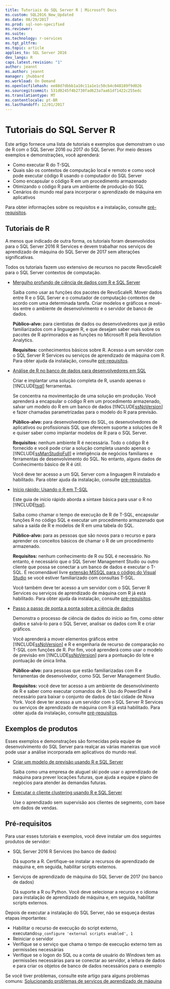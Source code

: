 ```yaml
---
title: Tutoriais do SQL Server R | Microsoft Docs
ms.custom: SQL2016_New_Updated
ms.date: 08/29/2017
ms.prod: sql-non-specified
ms.reviewer: 
ms.suite: 
ms.technology: r-services
ms.tgt_pltfrm: 
ms.topic: article
applies_to: SQL Server 2016
dev_langs: R
caps.latest.revision: "1"
author: jeannt
ms.author: jeannt
manager: jhubbard
ms.workload: On Demand
ms.openlocfilehash: ee88d7dbbb1a10c11a1e1c50cb4c048189f9d026
ms.sourcegitcommit: 531d0245f4b2730fad623a7aa61df1422c255edc
ms.translationtype: MT
ms.contentlocale: pt-BR
ms.lasthandoff: 12/01/2017
---
```

# <a name="sql-server-r-tutorials"></a>Tutoriais do SQL Server R

Este artigo fornece uma lista de tutoriais e exemplos que demonstram o uso de R com o SQL Server 2016 ou 2017 do SQL Server. Por meio desses exemplos e demonstrações, você aprenderá:

+ Como executar R do T-SQL
+ Quais são os contextos de computação local e remoto e como você pode executar código R usando o computador do SQL Server
+ Como encapsular o código R em um procedimento armazenado
+ Otimizando o código R para um ambiente de produção do SQL
+ Cenários do mundo real para incorporar o aprendizado de máquina em aplicativos

Para obter informações sobre os requisitos e a instalação, consulte [pré-requisitos](#bkmk_Prerequisites).

## <a name="bkmk_sqltutorials"></a>Tutoriais de R

A menos que indicado de outra forma, os tutoriais foram desenvolvidos para o SQL Server 2016 R Services e devem trabalhar nos serviços de aprendizado de máquina do SQL Server de 2017 sem alterações significativas.

Todos os tutoriais fazem uso extensivo de recursos no pacote RevoScaleR para o SQL Server contextos de computação.

+ [Mergulho profundo de ciência de dados com R e SQL Server](../tutorials/deepdive-data-science-deep-dive-using-the-revoscaler-packages.md)

  Saiba como usar as funções dos pacotes de RevoScaleR. Mover dados entre R e o SQL Server e o comutador de computação contextos de acordo com uma determinada tarefa. Criar modelos e gráficos e movê-los entre o ambiente de desenvolvimento e o servidor de banco de dados.

  **Público-alvo:** para cientistas de dados ou desenvolvedores que já estão familiarizados com a linguagem R, e que desejam saber mais sobre os pacotes de R aprimorados e as funções no Microsoft R pela Revolution Analytics.

  **Requisitos:** conhecimentos básicos sobre R. Acesso a um servidor com o SQL Server R Services ou serviços de aprendizado de máquina com R. Para obter ajuda da instalação, consulte [pré-requisitos](#bkmk_Prerequisites).

+ [Análise de R no banco de dados para desenvolvedores em SQL](../tutorials/sqldev-in-database-r-for-sql-developers.md)

  Criar e implantar uma solução completa de R, usando apenas o [!INCLUDE[tsql](../../includes/tsql-md.md)] ferramentas.

  Se concentra na movimentação de uma solução em produção. Você aprenderá a encapsular o código R em um procedimento armazenado, salvar um modelo do R em um banco de dados [!INCLUDE[ssNoVersion](../../includes/ssnoversion-md.md)] e fazer chamadas parametrizadas para o modelo do R para previsão.

  **Público-alvo:** para desenvolvedores do SQL, os desenvolvedores de aplicativos ou profissionais SQL que oferecem suporte a soluções de R e quiser saber como implantar modelos de R para o SQL Server.

  **Requisitos:** nenhum ambiente R é necessária. Todo o código R é fornecido e você pode criar a solução completa usando apenas o [!INCLUDE[ssManStudioFull](../../includes/ssmanstudiofull-md.md)] e inteligência de negócios familiares e ferramentas de desenvolvimento do SQL. No entanto, alguns dados de Conhecimento básico de R é útil.

  Você deve ter acesso a um SQL Server com a linguagem R instalado e habilitado. Para obter ajuda da instalação, consulte [pré-requisitos](#bkmk_Prerequisites).

+ [Início rápido: Usando o R em T-SQL](../tutorials/rtsql-using-r-code-in-transact-sql-quickstart.md)

  Este guia de início rápido aborda a sintaxe básica para usar o R no [!INCLUDE[tsql](../../includes/tsql-md.md)].

  Saiba como chamar o tempo de execução de R de T-SQL, encapsular funções R no código SQL e executar um procedimento armazenado que salva a saída de R e modelos de R em uma tabela do SQL.

  **Público-alvo:** para as pessoas que são novos para o recurso e para aprender os conceitos básicos de chamar o R de um procedimento armazenado.

  **Requisitos:** nenhum conhecimento de R ou SQL é necessário. No entanto, é necessário que o SQL Server Management Studio ou outro cliente que possa se conectar a um banco de dados e executar o T-SQL. É recomendável livre [extensão MSSQL para o código do Visual Studio](https://marketplace.visualstudio.com/items?itemName=ms-mssql.mssql) se você estiver familiarizado com consultas T-SQL.

  Você também deve ter acesso a um servidor com o SQL Server R Services ou serviços de aprendizado de máquina com R já está habilitado. Para obter ajuda da instalação, consulte [pré-requisitos](#bkmk_Prerequisites).

+ [Passo a passo de ponta a ponta sobre a ciência de dados](../tutorials/walkthrough-data-science-end-to-end-walkthrough.md)

  Demonstra o processo de ciência de dados do início ao fim, como obter dados e salvá-lo para o SQL Server, analisar os dados com R e criar gráficos.

  Você aprenderá a mover elementos gráficos entre [!INCLUDE[ssNoVersion](../../includes/ssnoversion-md.md)] e R e engenharia de recurso de comparação no T-SQL com funções de R. Por fim, você aprenderá como usar o modelo de previsão em [!INCLUDE[ssNoVersion](../../includes/ssnoversion-md.md)] para a pontuação do lote e pontuação de única linha.

  **Público-alvo:** para pessoas que estão familiarizadas com R e ferramentas de desenvolvedor, como SQL Server Management Studio.

  **Requisitos:** você deve ter acesso a um ambiente de desenvolvimento de R e saber como executar comandos de R. Uso do PowerShell é necessário para baixar o conjunto de dados de táxi cidade de Nova York. Você deve ter acesso a um servidor com o SQL Server R Services ou serviços de aprendizado de máquina com R já está habilitado. Para obter ajuda da instalação, consulte [pré-requisitos](#bkmk_Prerequisites).

## <a name ="bkmk_samples"></a>Exemplos de produtos

Esses exemplos e demonstrações são fornecidas pela equipe de desenvolvimento do SQL Server para realçar as várias maneiras que você pode usar a análise incorporada em aplicativos do mundo real.

+ [Criar um modelo de previsão usando R e SQL Server](https://microsoft.github.io/sql-ml-tutorials/R/rentalprediction)

  Saiba como uma empresa de aluguel ski pode usar o aprendizado de máquina para prever locações futuras, que ajuda a equipe e plano de negócios para atender às demandas futuras.

+ [Executar o cliente clustering usando R e SQL Server](https://microsoft.github.io/sql-ml-tutorials/R/customerclustering/)

  Use o aprendizado sem supervisão aos clientes de segmento, com base em dados de vendas.

## <a name="bkmk_Prerequisites"></a>Pré-requisitos

Para usar esses tutoriais e exemplos, você deve instalar um dos seguintes produtos de servidor:

+ SQL Server 2016 R Services (no banco de dados)
  
  Dá suporte a R. Certifique-se instalar a recursos de aprendizado de máquina e, em seguida, habilitar scripts externos.

+ Serviços de aprendizado de máquina do SQL Server de 2017 (no banco de dados)
  
  Dá suporte a R ou Python. Você deve selecionar a recurso e o idioma para instalação de aprendizado de máquina e, em seguida, habilitar scripts externos.

Depois de executar a instalação do SQL Server, não se esqueça destas etapas importantes:

+ Habilitar o recurso de execução do script externo, executando`sp_configure 'external scripts enabled', 1`
+ Reiniciar o servidor
+ Verifique se o serviço que chama o tempo de execução externo tem as permissões necessárias
+ Verifique se o logon do SQL ou a conta de usuário do Windows tem as permissões necessárias para se conectar ao servidor, a leitura de dados e para criar os objetos de banco de dados necessários para o exemplo

Se você tiver problemas, consulte este artigo para alguns problemas comuns: [Solucionando problemas de serviços de aprendizado de máquina](../machine-learning-troubleshooting-faq.md)
